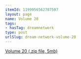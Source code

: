 ```yaml
---
itemId: 1199956562787507
layout: page
name: Volume 20
tags:
- hasTag: dreamnetwork
type: post
urlSlug: dream-network-volume-20
---
```

<a href="files/Volume_20.zip" download>Volume 20 (.zip file, 5mb)</a>